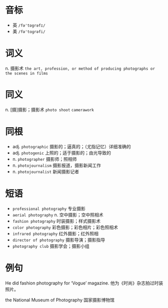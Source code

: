 # 音标

- 英 `/fə'tɒgrəfɪ/`
- 美 `/fə'tɑɡrəfi/`

# 词义

n. 摄影术
`the art, profession, or method of producing photographs or the scenes in films`

# 同义

n. [摄]摄影；摄影术
`photo shoot` `camerawork`

# 同根

- adj. `photographic` 摄影的；逼真的；（尤指记忆）详细准确的
- adj. `photogenic` 上照的；适于摄影的；由光导致的
- n. `photographer` 摄影师；照相师
- n. `photojournalism` 摄影报道，摄影新闻工作
- n. `photojournalist` 新闻摄影记者

# 短语

- `professional photography` 专业摄影
- `aerial photography` n. 空中摄影；空中照相术
- `fashion photography` 时装摄影；样式摄影术
- `color photography` 彩色摄影；彩色相片；彩色照相术
- `infrared photography` 红外摄影；红外照相
- `director of photography` 摄影导演；摄影指导
- `photography club` 摄影学会；摄影小组

# 例句

He did fashion photography for ‘Vogue’ magazine.
他为《时尚》杂志拍过时装照片。

the National Museum of Photography
国家摄影博物馆


